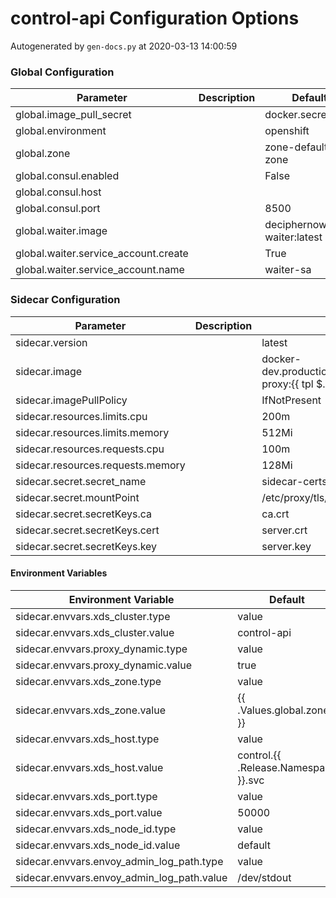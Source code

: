 # control-api Configuration Options

Autogenerated by `gen-docs.py` at 2020-03-13 14:00:59

### Global Configuration

| Parameter                            | Description | Default                       |
|--------------------------------------|-------------|-------------------------------|
| global.image_pull_secret             |             | docker.secret                 |
| global.environment                   |             | openshift                     |
| global.zone                          |             | zone-default-zone             |
| global.consul.enabled                |             | False                         |
| global.consul.host                   |             |                               |
| global.consul.port                   |             | 8500                          |
| global.waiter.image                  |             | deciphernow/k8s-waiter:latest |
| global.waiter.service_account.create |             | True                          |
| global.waiter.service_account.name   |             | waiter-sa                     |

### Sidecar Configuration

| Parameter                         | Description | Default                                                                                         |
|-----------------------------------|-------------|-------------------------------------------------------------------------------------------------|
| sidecar.version                   |             | latest                                                                                          |
| sidecar.image                     |             | docker-dev.production.deciphernow.com/deciphernow/gm-proxy:{{ tpl $.Values.sidecar.version $ }} |
| sidecar.imagePullPolicy           |             | IfNotPresent                                                                                    |
| sidecar.resources.limits.cpu      |             | 200m                                                                                            |
| sidecar.resources.limits.memory   |             | 512Mi                                                                                           |
| sidecar.resources.requests.cpu    |             | 100m                                                                                            |
| sidecar.resources.requests.memory |             | 128Mi                                                                                           |
| sidecar.secret.secret_name        |             | sidecar-certs                                                                                   |
| sidecar.secret.mountPoint         |             | /etc/proxy/tls/sidecar                                                                          |
| sidecar.secret.secretKeys.ca      |             | ca.crt                                                                                          |
| sidecar.secret.secretKeys.cert    |             | server.crt                                                                                      |
| sidecar.secret.secretKeys.key     |             | server.key                                                                                      |

#### Environment Variables

| Environment Variable                       | Default                              |
|--------------------------------------------|--------------------------------------|
| sidecar.envvars.xds_cluster.type           | value                                |
| sidecar.envvars.xds_cluster.value          | control-api                          |
| sidecar.envvars.proxy_dynamic.type         | value                                |
| sidecar.envvars.proxy_dynamic.value        | true                                 |
| sidecar.envvars.xds_zone.type              | value                                |
| sidecar.envvars.xds_zone.value             | {{ .Values.global.zone }}            |
| sidecar.envvars.xds_host.type              | value                                |
| sidecar.envvars.xds_host.value             | control.{{ .Release.Namespace }}.svc |
| sidecar.envvars.xds_port.type              | value                                |
| sidecar.envvars.xds_port.value             | 50000                                |
| sidecar.envvars.xds_node_id.type           | value                                |
| sidecar.envvars.xds_node_id.value          | default                              |
| sidecar.envvars.envoy_admin_log_path.type  | value                                |
| sidecar.envvars.envoy_admin_log_path.value | /dev/stdout                          |

